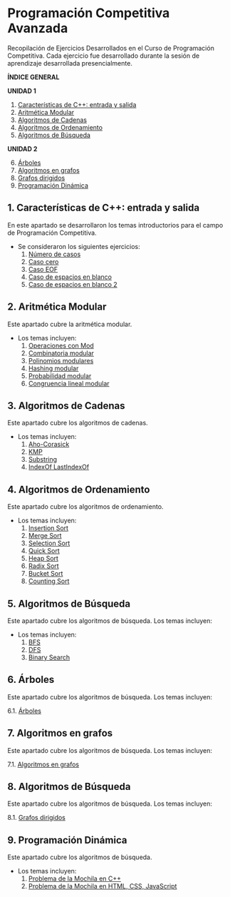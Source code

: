 # Programación Competitiva Avanzada

Recopilación de Ejercicios Desarrollados en el Curso de Programación Competitiva. Cada ejercicio fue desarrollado durante la sesión de aprendizaje desarrollada presencialmente.

**ÍNDICE GENERAL**

**UNIDAD 1**

1. [Características de C++: entrada y salida](#session1)
2. [Aritmética Modular](#session2)
3. [Algoritmos de Cadenas](#session3)
4. [Algoritmos de Ordenamiento](#session4)
5. [Algoritmos de Búsqueda](#session5)

**UNIDAD 2**

6. [Árboles](#session6)
7. [Algoritmos en grafos](#session7)
8. [Grafos dirigidos](#session8)
9. [Programación Dinámica](#session9)

## 1. Características de C++: entrada y salida<a name="session1"></a>

En este apartado se desarrollaron los temas introductorios para el campo de Programación Competitiva.

- Se consideraron los siguientes ejercicios:
  1. [Número de casos](S01_Tipos_Entrada_Salida/1.Num_cases.cpp)
  2. [Caso cero](S01_Tipos_Entrada_Salida/2.Zero_case.cpp)
  3. [Caso EOF](S01_Tipos_Entrada_Salida/3.EOF_case.cpp)
  4. [Caso de espacios en blanco](S01_Tipos_Entrada_Salida/4.Blank_case.cpp)
  5. [Caso de espacios en blanco 2](S01_Tipos_Entrada_Salida/5.Blank_case_2.cpp)

## 2. Aritmética Modular<a name="session2"></a>

Este apartado cubre la aritmética modular.

- Los temas incluyen:
  1. [Operaciones con Mod](S02_Aritmetica_Modular/ModOperations.cpp)
  2. [Combinatoria modular](S02_Aritmetica_Modular/ModCombinatory.cpp)
  3. [Polinomios modulares](S02_Aritmetica_Modular/ModPoli.cpp)
  4. [Hashing modular](S02_Aritmetica_Modular/ModHashing.cpp`)
  5. [Probabilidad modular](S02_Aritmetica_Modular/ModProbability.cpp)
  6. [Congruencia lineal modular](S02_Aritmetica_Modular/ModLinearCongruency.cpp)

## 3. Algoritmos de Cadenas<a name="session3"></a>

Este apartado cubre los algoritmos de cadenas.

- Los temas incluyen:
  1. [Aho-Corasick](S03_Algoritmos_de_Cadenas/1.AhoCorasick/main.cpp)
  2. [KMP](S03_Algoritmos_de_Cadenas/2.KMP/main.cpp)
  3. [Substring](S03_Algoritmos_de_Cadenas/3.Substring/main.cpp)
  4. [IndexOf LastIndexOf](S03_Algoritmos_de_Cadenas/IndexOf_LastIndexOf/main.cpp)

## 4. Algoritmos de Ordenamiento<a name="session4"></a>

Este apartado cubre los algoritmos de ordenamiento.

- Los temas incluyen:
  1. [Insertion Sort](S04_Algoritmos_de_Ordenamiento/1.InsertionSort.cpp)
  2. [Merge Sort](S04_Algoritmos_de_Ordenamiento/1.MergeSort.cpp)
  3. [Selection Sort](S04_Algoritmos_de_Ordenamiento/2.SelectionSort.cpp)
  4. [Quick Sort](S04_Algoritmos_de_Ordenamiento/3.QuickSort.cpp)
  5. [Heap Sort](S04_Algoritmos_de_Ordenamiento/4.HeapSort.cpp)
  6. [Radix Sort](S04_Algoritmos_de_Ordenamiento/5.RadixSort.cpp)
  7. [Bucket Sort](S04_Algoritmos_de_Ordenamiento/6.BucketSort.cpp)
  8. [Counting Sort](S04_Algoritmos_de_Ordenamiento/7.CountingSort.cpp)

## 5. Algoritmos de Búsqueda<a name="session5"></a>

Este apartado cubre los algoritmos de búsqueda. Los temas incluyen:

- Los temas incluyen:
  1. [BFS](S05_Busqueda/1.BFS.cpp)
  2. [DFS](S05_Busqueda/2.DFS.cpp)
  3. [Binary Search](S05_Busqueda/3.Binary.cpp)

## 6. Árboles<a name="session6"></a>

Este apartado cubre los algoritmos de búsqueda. Los temas incluyen:

6.1. [Árboles](S06_Arboles)

## 7. Algoritmos en grafos<a name="session7"></a>

Este apartado cubre los algoritmos de búsqueda. Los temas incluyen:

7.1. [Algoritmos en grafos](S07_Algoritmos_en_grafos)

## 8. Algoritmos de Búsqueda<a name="session8"></a>

Este apartado cubre los algoritmos de búsqueda. Los temas incluyen:

8.1. [Grafos dirigidos](S08_Grafos_Dirigidos)

## 9. Programación Dinámica<a name="session9"></a>

Este apartado cubre los algoritmos de búsqueda.

- Los temas incluyen:
  1. [Problema de la Mochila en C++](S09_Programacion_Dinamica/Problema_de_la_Mochila/CPP/main.cpp)
  2. [Problema de la Mochila en HTML, CSS, JavaScript](S09_Programacion_Dinamica/Problema_de_la_Mochila/JavaScript/)

